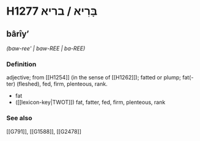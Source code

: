 # H1277 בָּרִיא / בריא

## bârîyʼ

_(baw-ree' | baw-REE | ba-REE)_

### Definition

adjective; from [[H1254]] (in the sense of [[H1262]]); fatted or plump; fat(-ter) (fleshed), fed, firm, plenteous, rank.

- fat
- ([[lexicon-key|TWOT]]) fat, fatter, fed, firm, plenteous, rank
### See also

[[G791]], [[G1588]], [[G2478]]

